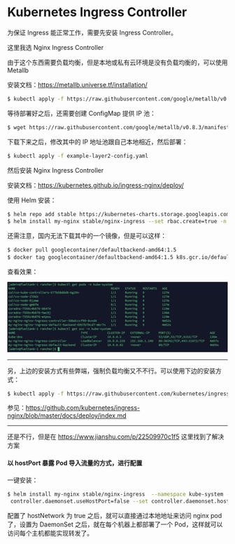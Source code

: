 # Kubernetes Ingress Controller

为保证 Ingress 能正常工作，需要先安装 Ingress Controller。

这里我选 Nginx Ingress Controller

由于这个东西需要负载均衡，但是本地或私有云环境是没有负载均衡的，可以使用 Metallb

安装文档：https://metallb.universe.tf/installation/

```bash
$ kubectl apply -f https://raw.githubusercontent.com/google/metallb/v0.8.3/manifests/metallb.yaml
```

等待部署好之后，还需要创建 ConfigMap 提供 IP 池：

```bash
$ wget https://raw.githubusercontent.com/google/metallb/v0.8.3/manifests/example-layer2-config.yaml
```

下载下来之后，修改其中的 IP 地址池跟自己本地相近，然后部署：

```bash
$ kubectl apply -f example-layer2-config.yaml
```



然后安装 Nginx Ingress Controller

安装文档：https://kubernetes.github.io/ingress-nginx/deploy/

使用 Helm 安装：

```bash
$ helm repo add stable https://kubernetes-charts.storage.googleapis.com/
$ helm install my-nginx stable/nginx-ingress --set rbac.create=true -n kube-system
```

还需注意，国内无法下载其中的一个镜像，但是可以这样：

```bash
$ docker pull googlecontainer/defaultbackend-amd64:1.5
$ docker tag googlecontainer/defaultbackend-amd64:1.5 k8s.gcr.io/defaultbackend-amd64:1.5
```



查看效果：

![image-20200305132855703](../../resource/image-20200305132855703.png)







----



另，上边的安装方式有些弊端，强制负载均衡又不不行。可以使用下边的安装方式：

```bash
$ kubectl apply -f https://raw.githubusercontent.com/kubernetes/ingress-nginx/nginx-0.30.0/deploy/static/mandatory.yaml
```

参见：https://github.com/kubernetes/ingress-nginx/blob/master/docs/deploy/index.md



---



还是不行，但是在 https://www.jianshu.com/p/22509970c1f5 这里找到了解决方案

#### 以 hostPort 暴露 Pod 导入流量的方式，进行配置

一键安装：

```bash
$ helm install my-nginx stable/nginx-ingress  --namespace kube-system --set rbac.create=true --set controller.kind=DaemonSet --set controller.hostNetwork=true --set
 controller.daemonset.useHostPort=false --set controller.daemonset.hostPorts.http=80 --set controller.daemonset.hostPorts.https=443 --set controller.service.type=ClusterIP
```

配置了 hostNetwork 为 true 之后，就可以直接通过本地地址来访问 nginx pod 了，设置为 DaemonSet 之后，就在每个机器上都部署了一个 Pod，这样就可以访问每个主机都能实现转发了。